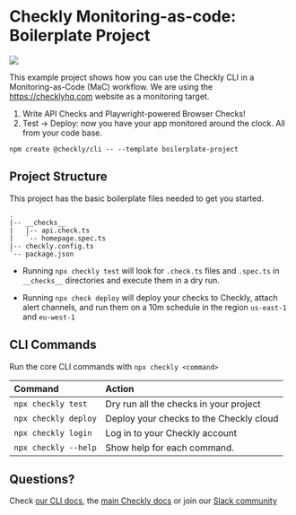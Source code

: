 # Checkly Monitoring-as-code: Boilerplate Project

![](https://api.checklyhq.com/v1/badges/checks/2860316b-9b1d-4fbc-85b7-c9ceb52f0566?style=for-the-badge&theme=light)

This example project shows how you can use the Checkly CLI in a Monitoring-as-Code (MaC) workflow. We are using the
https://checklyhq.com website as a monitoring target.

1. Write API Checks and Playwright-powered Browser Checks!
2. Test -> Deploy: now you have your app monitored around the clock. All from your code base.

```
npm create @checkly/cli -- --template boilerplate-project
```

## Project Structure

This project has the basic boilerplate files needed to get you started.

```
.
|-- __checks__
|   |-- api.check.ts
|   `-- homepage.spec.ts
|-- checkly.config.ts
`-- package.json
```

- Running `npx checkly test` will look for `.check.ts` files and `.spec.ts` in `__checks__` directories and execute them in a dry run.

- Running `npx check deploy` will deploy your checks to Checkly, attach alert channels, and run them on a 10m schedule in the 
region `us-east-1` and `eu-west-1`

## CLI Commands

Run the core CLI commands with `npx checkly <command>` 

| Command              | Action                                           |
|:---------------------|:-------------------------------------------------|
| `npx checkly test`   | Dry run all the checks in your project           |
| `npx checkly deploy` | Deploy your checks to the Checkly cloud          |
| `npx checkly login`  | Log in to your Checkly account                   |
| `npx checkly --help` | Show help for each command.                      |

## Questions?

Check [our CLI docs](https://github.com/checkly/checkly-cli), the [main Checkly docs](https://checklyhq.com/docs) or 
join our [Slack community](https://checklyhq.com/slack)
